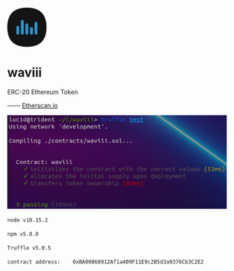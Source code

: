 ![waviii_logo](Etherscan.io/waviii_logo_small.png) 
# waviii

ERC-20 Ethereum Token

─── [Etherscan.io](https://etherscan.io/token/0xBA00868912Af1a409F11E9c2B5d3a9376Cb3C2E2)

![waviii_test](waviii_test.png)

    node v10.15.2

    npm v5.8.0

    Truffle v5.0.5

    contract address:    0xBA00868912Af1a409F11E9c2B5d3a9376Cb3C2E2